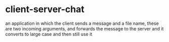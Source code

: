 # client-server-chat
an application in which the client sends a message and a file name, these are two incoming arguments, and forwards the message to the server and it converts to large case and then still use it
